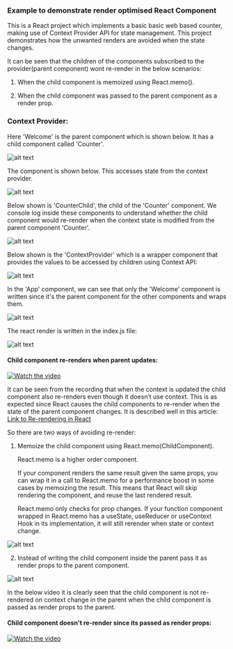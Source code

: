 ### Example to demonstrate render optimised React Component

This is a React project which implements a basic basic web based counter, making use of Context Provider API for state management. This project demonstrates how the unwanted renders are avoided when the state changes.

It can be seen that the children of the components subscribed to the provider(parent component) wont re-render in the below scenarios:

1. When the child component is memoized using React.memo().

2. When the child component was passed to the parent component as a render prop.


### Context Provider:

Here 'Welcome' is the parent component which is shown below. It has a child component
called 'Counter'.

![alt text](https://github.com/madhavms/React-Context-Provider-Example/blob/master/Images/1.png)

The <Counter/> component is shown below. This accesses state from the context provider.

![alt text](https://github.com/madhavms/React-Context-Provider-Example/blob/master/Images/2.png)

Below shown is 'CounterChild', the child of the 'Counter' component. We console log
inside these components to understand whether the child component would re-render when
the context state is modified from the parent component 'Counter'.

![alt text](https://github.com/madhavms/React-Context-Provider-Example/blob/master/Images/3.png)

Below shown is the 'ContextProvider' which is a wrapper component that provides the
values to be accessed by children using Context API:

![alt text](https://github.com/madhavms/React-Context-Provider-Example/blob/master/Images/4.png)

In the 'App' component, we can see that only the 'Welcome' component is written since
it's the parent component for the other components and wraps them.

![alt text](https://github.com/madhavms/React-Context-Provider-Example/blob/master/Images/5.png)

The react render is written in the index.js file:

![alt text](https://github.com/madhavms/React-Context-Provider-Example/blob/master/Images/6.png)

#### Child component re-renders when parent updates:
[![Watch the video](https://github.com/madhavms/React-Context-Provider-Example/blob/master/Images/video_1.png)](https://www.youtube.com/watch?v=ozueVnfPuTQ)


It can be seen from the recording that when the context is updated the child component also re-renders even though it doesn’t use context. This is as expected since React causes the child components to re-render when the
state of the parent component changes. It is described well in this article: 
[Link to Re-rendering in React](https://www.geeksforgeeks.org/re-rendering-components-in-reactjs/)

So there are two ways of avoiding re-render:

1. Memoize the child component using React.memo(ChildComponent).

   React.memo is a higher order component.

   If your component renders the same result given the same props, you can wrap it in a call to React.memo for a performance boost in some cases by          memoizing the result. This means that React will skip rendering the component, and reuse the last rendered result.

   React.memo only checks for prop changes. If your function component wrapped in React.memo has a useState, useReducer or useContext Hook in its            implementation, it will still rerender when state or context change.


![alt text](https://github.com/madhavms/React-Context-Provider-Example/blob/master/Images/7.png)

2. Instead of writing the child component inside the parent pass it as render props to the parent component.

![alt text](https://github.com/madhavms/React-Context-Provider-Example/blob/master/Images/8.png)

In the below video it is clearly seen that the child component is not re-rendered on
context change in the parent when the child component is passed as render props to
the parent.

#### Child component doesn't re-render since its passed as render props:

[![Watch the video](https://github.com/madhavms/React-Context-Provider-Example/blob/master/Images/video_2.png)](https://www.youtube.com/watch?v=Flmqbb8rDXQ)
